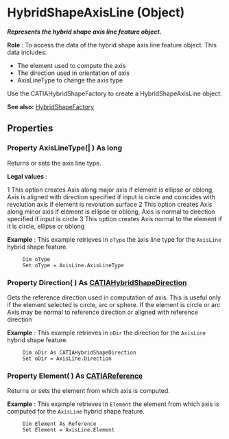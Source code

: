 # HybridShapeAxisLine (Object)

**_Represents the hybrid shape axis line feature object._**

**Role** : To access the data of the hybrid shape axis line feature object. This data includes:

  * The element used to compute the axis
  * The direction used in orientation of axis
  * AxisLineType to change the axis type

Use the CATIAHybridShapeFactory to create a HybridShapeAxisLine object.

**See also:**      [HybridShapeFactory](../GSMInterfaces/interface_HybridShapeFactory_68680.md)

## Properties

### Property **AxisLineType**(| ) As long

   Returns or sets the axis line type.

**Legal values** :

1
    This option creates Axis along major axis if element is ellipse or oblong, Axis is aligned with direction specified if input is circle and coincides with revolution axis if element is revolution surface
2
    This option creates Axis along minor axis if element is ellipse or oblong, Axis is normal to direction specified if input is circle
3
    This option creates Axis normal to the element if it is circle, ellipse or oblong

**Example** :      This example retrieves in `oType` the axis line type for the `AxisLine` hybrid shape feature.

```VBScript
     Dim oType
     Set oType = AxisLine.AxisLineType

```

### Property **Direction**( ) As [CATIAHybridShapeDirection](../GSMInterfaces/interface_HybridShapeDirection_84226.md)

   Gets the reference direction used in computation of axis.
This is useful only if the element selected is circle, arc or sphere. If the element is circle or arc Axis may be normal to reference direction or aligned with reference direction

**Example** :      This example retrieves in `oDir` the direction for the `AxisLine` hybrid shape feature.

```VBScript
     Dim oDir As CATIAHybridShapeDirection
     Set oDir = AxisLine.Direction

```

### Property **Element**( ) As [CATIAReference](../InfInterfaces/interface_Reference_17481.md)

   Returns or sets the element from which axis is computed.

**Example** :      This example retrieves in `Element` the element from which axis is computed for the `AxisLine` hybrid shape feature.

```VBScript
     Dim Element As Reference
     Set Element = AxisLine.Element

```